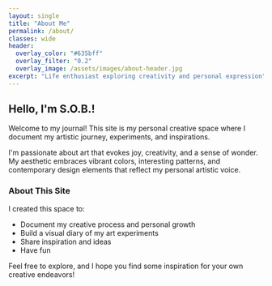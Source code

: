 ```yaml
---
layout: single
title: "About Me"
permalink: /about/
classes: wide
header:
  overlay_color: "#635bff"
  overlay_filter: "0.2"
  overlay_image: /assets/images/about-header.jpg
excerpt: "Life enthusiast exploring creativity and personal expression"
---
```


## Hello, I'm S.O.B.!

Welcome to my journal! This site is my personal creative space where I document my artistic journey, experiments, and inspirations.

I'm passionate about art that evokes joy, creativity, and a sense of wonder. My aesthetic embraces vibrant colors, interesting patterns, and contemporary design elements that reflect my personal artistic voice.

### About This Site

I created this space to:
- Document my creative process and personal growth
- Build a visual diary of my art experiments
- Share inspiration and ideas
- Have fun


Feel free to explore, and I hope you find some inspiration for your own creative endeavors!
